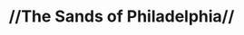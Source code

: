 ---
pid: ls83
title: "//The Sands of Philadelphia//"
location_transcription: Walk of Fame, Broad Street
coordinates: "[-75.163832913373, 39.951217412847]"
zipcode: '19103'
gen_neighborhood: Center City
neighborhood: Rittenhouse Square,Avenue of The Arts,Logan Square,Fitler Square
outside_phl: 
age: '63'
age_range: 60-69
instagram: 
image_file_name: ls_83.jpg
proposal_transcription: |-
  Setup sound stations on Broad Street at the //Walk of Fame//. This way people could learn about the stars, hear their performances, learn their history. Show off of Philadelphia.
  Set up sound stations that one inexpensive to run. They could also play them during parade and holidays with relevant music.
topic: History
topic_summary: 0, 0
type: Audio
keywords_other: 
credit: Robert Oberholtzer
image_labels: 
twitter: 
facebook: 
permalink: "/monuments/ls83/"
layout: item-page
---